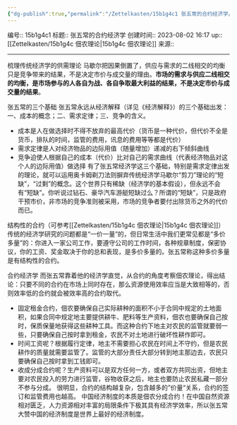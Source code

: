 ```yaml
---
{"dg-publish":true,"permalink":"/Zettelkasten/15b1g4c1 张五常的合约经济学/","dgPassFrontmatter":true}
---
```


编号:: 15b1g4c1
标题:: 张五常的合约经济学
创建时间:: 2023-08-02 16:17
up:: [[Zettelkasten/15b1g4c 佃农理论\|15b1g4c 佃农理论]]
来源:: 

---
梳理传统经济学的供需理论
马歇尔把因果倒置了，供应与需求的二线相交的均衡只是竞争带来的结果，不是决定市价与成交量的理由。**市场的需求与供应二线相交的均衡，是市场参与的人各自为战、各自争取最大利益的结果，不是决定市价与成交量的结果**。

张五常的三个基础
张五常永远从经济解释（详见《经济解释》）的三个基础出发：一、成本的概念；二、需求定律；三、竞争的含义。
- 成本是人在做选择时不得不放弃的最高代价（货币是一种代价，但代价不全是货币，排队的时间，监管的费用，讯息的费用等等都是代价）
- 需求定律是人对经济物品的边际用值（随量增加）递减的右下倾斜曲线
- 竞争迫使人根据自己的成本（代价）比对自己的需求曲线（代表经济物品对这个人的边际用值）做选择
有了张五常经济学这三个基础，特别是需求定律出发的理论，就可以运用奥卡姆剃刀法则摒弃传统经济学马歇尔“剪刀”理论的“短缺”，“过剩”的概念。这个世界只有稀缺（经济学的基本假设），但永远不会有“短缺”。你听说过钻石、豪华汽车游艇短缺过么？所谓的“短缺”，只是政府干预市价，非市场的竞争准则被采用，市场的竞争者要付出除货币之外的代价而已。

结构性的合约（可参考[[Zettelkasten/15b1g4c 佃农理论\|15b1g4c 佃农理论]]）
传统的经济学研究的问题都是“一价一量”的，但日常生活中我们更常见都是“多价多量”的：你进入一家公司工作，要遵守公司的工作时间，各种规章制度，保密协议，你的工资、奖金取决于你的总和表现，是多价多量的。张五常称这种多价多量是有结构性的合约。

合约经济学
而张五常靠着他的经济学直觉，从合约的角度考察佃农理论，得出结论：只要不同的合约在市场上同时存在，那么资源使用效率应当是大致相等的，否则效率低的合约就会被效率高的合约取代。
- 固定租金合约，佃农要确保自己实际耕种的面积不小于合同中规定的土地面积，如果合同中规定地主要提供耕牛、肥料等生产资料，佃农也要确保自己按时，保质保量地获得这些耕种工具。而这种合约下地主对农民的监管就要弱一些，只要确保自己按时拿到租金，农民不对土地进行破坏性耕作即可。
- 时间工资呢？根据履行定律，地主不需要担心农民在时间上不守约，但是农民耕作的质量就需要监管了。监管的大部分责任大部分转到地主那边去，农民只要确保自己按时拿到工钱即可。
- 收成分成合约呢？生产资料可以是双方任何一方，或者双方共同出资，但地主要对农民投入的劳力进行监管，谷物收获之后，地主也要防止农民私藏一部分不参与分成。
很明显，合约的结构越复杂，包含越多的”价量“关系，合约的签订和监管费用也越高。
中国经济制度的本质是佃农分成合约！在中国自然资源相对匮乏，人力资源相对丰富的局限条件下极其具有经济学效率，所以张五常大赞中国的经济制度是世界上最好的经济制度。